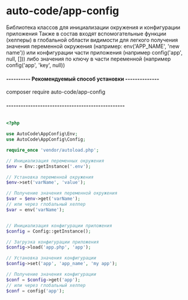 # auto-code/app-config

Библиотека классов для инициализации окружения и конфигурации приложения
Также в состав входят вспомогательные функции (хелперы) в глобальной области видимости
для легкого получения значения переменной окружения (например: env('APP_NAME', 'new name')) или 
конфигурации части приложения (например config('app', null, [])) 
либо значения по ключу в части переменной (например config('app', 'key', null))

#### ---------- Рекомендуемый способ установки --------------

composer require auto-code/app-config

#### -------------------------------------------------


```php

<?php

use AutoCode\AppConfig\Env;
use AutoCode\AppConfig\Config;

require_once 'vendor/autoload.php';

// Инициализация переменных окружения
$env = Env::getInstance('.env');

// Установка переменной окружения
$env->set('varName', 'value');

// Получение значения переменной окружения
$var = $env->get('varName');
// или через глобальный хелпер  
$var = env('varName');


// Инициализация конфигурации приложения
$config = Config::getInstance();

// Загрузка конфигурации приложения
$config->load('app.php', 'app');

// Установка значения конфигурации
$config->set('app', 'app_name', 'my app');

// Получение значения конфигурации
$conf = $config->get('app');
// или через глобальный хелпер  
$conf = config('app');


```